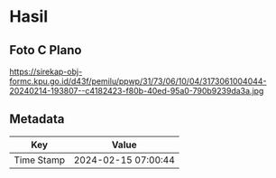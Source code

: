 # Hasil

## Foto C Plano

https://sirekap-obj-formc.kpu.go.id/d43f/pemilu/ppwp/31/73/06/10/04/3173061004044-20240214-193807--c4182423-f80b-40ed-95a0-790b9239da3a.jpg


## Metadata

| Key        | Value               |
| ---------- | ------------------- |
| Time Stamp | 2024-02-15 07:00:44 |



